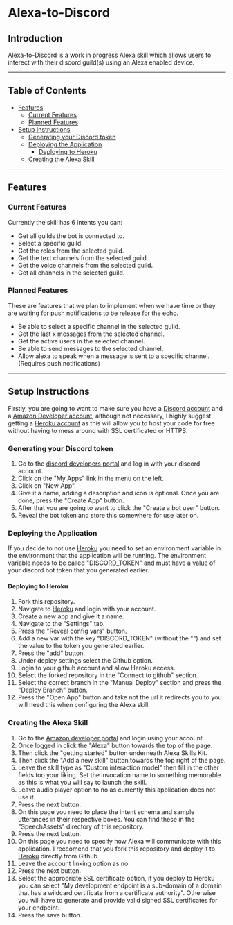 # Alexa-to-Discord

## Introduction
Alexa-to-Discord is a work in progress Alexa skill which allows users to interect with their discord guild(s) using an Alexa enabled device.

***

## Table of Contents
- [Features](#features)
  - [Current Features](#current-features)
  - [Planned Features](#planned-features)
- [Setup Instructions](#setup-instructions)
  - [Generating your Discord token](#generating-your-discord-token)
  - [Deploying the Application](#deploying-the-application)
    - [Deploying to Heroku](#deploying-to-heroku)
  - [Creating the Alexa Skill](#creating-the-alexa-skill)
 
 ***
 
## Features

### Current Features
Currently the skill has 6 intents you can:
 - Get all guilds the bot is connected to.
 - Select a specific guild.
 - Get the roles from the selected guild.
 - Get the text channels from the selected guild.
 - Get the voice channels from the selected guild.
 - Get all channels in the selected guild.
 
### Planned Features
These are features that we plan to implement when we have time or they are waiting for push notifications to be release for the echo.
 - Be able to select a specific channel in the selected guild.
 - Get the last x messages from the selected channel.
 - Get the active users in the selected channel.
 - Be able to send messages to the selected channel.
 - Allow alexa to speak when a message is sent to a specific channel. (Requires push notifications)

***

## Setup Instructions
Firstly, you are going to want to make sure you have a [Discord account](https://discordapp.com/) and a [Amazon Developer account](https://developer.amazon.com/), although not necessary, I highly suggest getting a [Heroku account](https://dashboard.heroku.com/apps) as this will allow you to host your code for free without having to mess around with SSL certificated or HTTPS.
 
### Generating your Discord token
1. Go to the [discord developers portal](https://discordapp.com/developers) and log in with your discord account.
2. Click on the "My Apps" link in the menu on the left.
3. Click on "New App".
4. Give it a name, adding a description and icon is optional. Once you are done, press the "Create App" button.
5. After that you are going to want to click the "Create a bot user" button.
6. Reveal the bot token and store this somewhere for use later on.

### Deploying the Application
If you decide to not use [Heroku](https://dashboard.heroku.com/apps) you need to set an environment variable in the environment that the application will be running. The environment variable needs to be called "DISCORD_TOKEN" and must have a value of your discord bot token that you generated earlier.

#### Deploying to Heroku
1. Fork this repository.
2. Navigate to [Heroku](https://dashboard.heroku.com/apps) and login with your account.
3. Create a new app and give it a name.
4. Navigate to the "Settings" tab.
5. Press the "Reveal config vars" button.
6. Add a new var with the key "DISCORD_TOKEN" (without the "") and set the value to the token you generated earlier.
7. Press the "add" button.
8. Under deploy settings select the Github option.
9. Login to your github account and allow Heroku access.
10. Select the forked repository in the "Connect to github" section.
11. Select the correct branch in the "Manual Deploy" section and press the "Deploy Branch" button.
12. Press the "Open App" button and take not the url it redirects you to you will need this when configuring the Alexa skill.

### Creating the Alexa Skill
1. Go to the [Amazon developer portal](https://developer.amazon.com/) and login using your account.
2. Once logged in click the "Alexa" button towards the top of the page.
3. Then click the "getting started" button underneath Alexa Skills Kit.
4. Then click the "Add a new skill" button towards the top right of the page.
5. Leave the skill type as "Custom interaction model" then fill in the other fields too your liking. Set the invocation name to something memorable as this is what you will say to launch the skill.
6. Leave audio player option to no as currently this application does not use it.
7. Press the next button.
8. On this page you need to place the intent schema and sample utterances in their respective boxes. You can find these in the "SpeechAssets" directory of this repository.
9. Press the next button.
10. On this page you need to specify how Alexa will communicate with this application. I reccomend that you fork this repository and deploy it to [Heroku](https://dashboard.heroku.com/apps) directly from Github.
11. Leave the account linking option as no.
12. Press the next button.
13. Select the appropriate SSL certificate option, if you deploy to Heroku you can select "My development endpoint is a sub-domain of a domain that has a wildcard certificate from a certificate authority". Otherwise you will have to generate and provide valid signed SSL certificates for your endpoint.
14. Press the save button.
